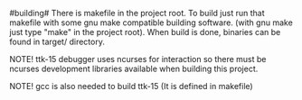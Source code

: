 #building#
There is makefile in the project root. To build just run that makefile with some gnu make compatible building software. (with gnu make just type "make" in the project root).
When build is done, binaries can be found in target/ directory.

NOTE! ttk-15 debugger uses ncurses for interaction so there must be ncurses development libraries available when building this project.

NOTE! gcc is also needed to build ttk-15 (It is defined in makefile)
